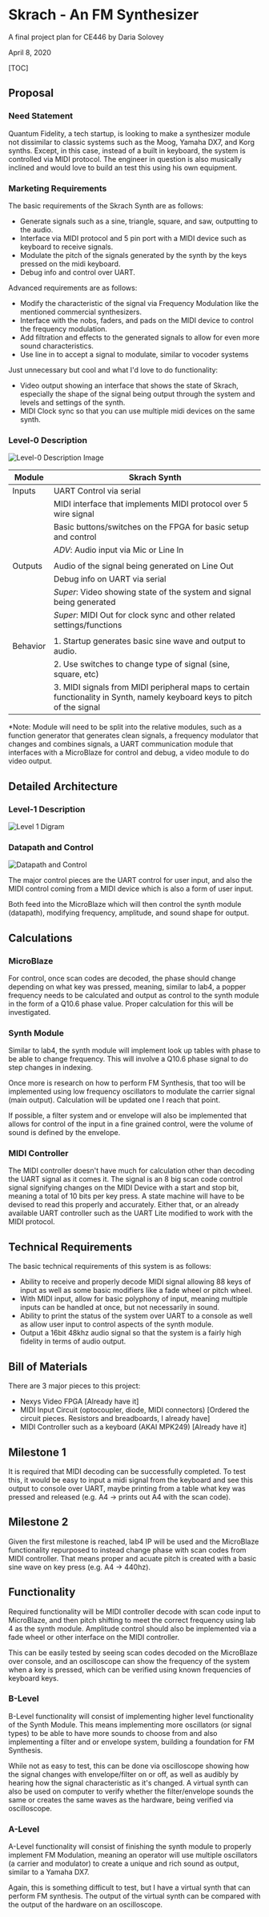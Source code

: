 # Skrach - An FM Synthesizer
A final project plan for CE446 by Daria Solovey

April 8, 2020

[TOC]

## Proposal

### Need Statement

Quantum Fidelity, a tech startup, is looking to make a synthesizer module not dissimilar to classic systems such as the Moog, Yamaha DX7, and Korg synths. Except, in this case, instead of a built in keyboard, the system is controlled via MIDI protocol. The engineer in question is also musically inclined and would love to build an test this using his own equipment.

### Marketing Requirements

The basic requirements of the Skrach Synth are as follows:

- Generate signals such as a sine, triangle, square, and saw, outputting to the audio.
- Interface via MIDI protocol and 5 pin port with a MIDI device such as keyboard to receive signals.
- Modulate the pitch of the signals generated by the synth by the keys pressed on the midi keyboard.
- Debug info and control over UART.

Advanced requirements are as follows:

- Modify the characteristic of the signal via Frequency Modulation like the mentioned commercial synthesizers.
- Interface with the nobs, faders, and pads on the MIDI device to control the frequency modulation.
- Add filtration and effects to the generated signals to allow for even more sound characteristics.
- Use line in to accept a signal to modulate, similar to vocoder systems

Just unnecessary but cool and what I'd love to do functionality:

- Video output showing an interface that shows the state of Skrach, especially the shape of the signal being output through the system and levels and settings of the synth.
- MIDI Clock sync so that you can use multiple midi devices on the same synth.

### Level-0 Description

![Level-0 Description Image](img/Skrach_Synth_Level_0.png)

| Module   | Skrach Synth |
| -------- | ------------- |
| Inputs   | UART Control via serial |
|          | MIDI interface that implements MIDI protocol over 5 wire signal | to work with general purpose MIDI systems such as keyboards |
|          | Basic buttons/switches on the FPGA for basic setup and control |
|          | *ADV*: Audio input via Mic or Line In |
|          |  |
| Outputs  | Audio of the signal being generated on Line Out |
|          | Debug info on UART via serial |
|          | *Super*: Video showing state of the system and signal being generated|
|          | *Super*: MIDI Out for clock sync and other related settings/functions|
| | |
| Behavior | 1. Startup generates basic sine wave and output to audio. |
|          | 2. Use switches to change type of signal (sine, square, etc) |
|          | 3. MIDI signals from MIDI peripheral maps to certain functionality in Synth, namely keyboard keys to pitch of the signal |

*Note: Module will need to be split into the relative modules, such as a function generator that generates clean signals, a frequency modulator that changes and combines signals, a UART communication module that interfaces with a MicroBlaze for control and debug, a video module to do video output.

## Detailed Architecture

### Level-1 Description

![Level 1 Digram](img/level_1_diagram.png)

### Datapath and Control

![Datapath and Control](img/datapath_conrol.png)

The major control pieces are the UART control for user input, and also the MIDI control coming from a MIDI device which is also a form of user input.

Both feed into the MicroBlaze which will then control the synth module (datapath), modifying frequency, amplitude, and sound shape for output.

## Calculations

### MicroBlaze

For control, once scan codes are decoded, the phase should change depending on what key was pressed, meaning, similar to lab4, a popper frequency needs to be calculated and output as control to the synth module in the form of a Q10.6 phase value. Proper calculation for this will be investigated.

### Synth Module
Similar to lab4, the synth module will implement look up tables with phase to be able to change frequency. This will involve a Q10.6 phase signal to do step changes in indexing.

Once more is research on how to perform FM Synthesis, that too will be implemented using low frequency oscillators to modulate the carrier signal (main output). Calculation will be updated one I reach that point.

If possible, a filter system and or envelope will also be implemented that allows for control of the input in a fine grained control, were the volume of sound is defined by the envelope.

### MIDI Controller

The MIDI controller doesn't have much for calculation other than decoding the UART signal as it comes it. The signal is an 8 big scan code control signal signifying changes on the MIDI Device with a start and stop bit, meaning a total of 10 bits per key press. A state machine will have to be devised to read this properly and accurately. Either that, or an already available UART controller such as the UART Lite modified to work with the MIDI protocol.

## Technical Requirements

The basic technical requirements of this system is as follows:

- Ability to receive and properly decode MIDI signal allowing 88 keys of input as well as some basic modifiers like a fade wheel or pitch wheel.
- With MIDI input, allow for basic polyphony of input, meaning multiple inputs can be handled at once, but not necessarily in sound.
- Ability to print the status of the system over UART to a console as well as allow user input to control aspects of the synth module.
- Output a 16bit 48khz audio signal so that the system is a fairly high fidelity in terms of audio output.

## Bill of Materials

There are 3 major pieces to this project:

- Nexys Video FPGA [Already have it]
- MIDI Input Circuit (optocoupler, diode, MIDI connectors) [Ordered the circuit pieces. Resistors and breadboards, I already have]
- MIDI Controller such as a keyboard (AKAI MPK249) [Already have it]

## Milestone 1

It is required that MIDI decoding can be successfully completed. To test this, it would be easy to input a midi signal from the keyboard and see this output to console over UART, maybe printing from a table what key was pressed and released (e.g. A4 -> prints out A4 with the scan code).

## Milestone 2

Given the first milestone is reached, lab4 IP will be used and the MicroBlaze functionality repurposed to instead change phase with scan codes from MIDI controller. That means proper and acuate pitch is created with a basic sine wave on key press (e.g. A4 -> 440hz).

## Functionality

Required functionality will be MIDI controller decode with scan code input to MicroBlaze, and then pitch shifting to meet the correct frequency using lab 4 as the synth module. Amplitude control should also be implemented via a fade wheel or other interface on the MIDI controller. 

This can be easily tested by seeing scan codes decoded on the MicroBlaze over console, and an oscilloscope can show the frequency of the system when a key is pressed, which can be verified using known frequencies of keyboard keys.

### B-Level

B-Level functionality will consist of implementing higher level functionality of the Synth Module. This means implementing more oscillators (or signal types) to be able to have more sounds to choose from and also implementing a filter and or envelope system, building a foundation for FM Synthesis.

While not as easy to test, this can be done via oscilloscope showing how the signal changes with envelope/filter on or off, as well as audibly by hearing how the signal characteristic as it's changed. A virtual synth can also be used on computer to verify whether the filter/envelope sounds the same or creates the same waves as the hardware, being verified via oscilloscope.

### A-Level

A-Level functionality will consist of finishing the synth module to properly implement FM Modulation, meaning an operator will use multiple oscillators (a carrier and modulator) to create a unique and rich sound as output, similar to a Yamaha DX7.

Again, this is something difficult to test, but I have a virtual synth that can perform FM synthesis. The output of the virtual synth can be compared with the output of the hardware on an oscilloscope.